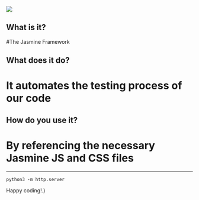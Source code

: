 <img src="https://codeinstitute.s3.amazonaws.com/fullstack/ci_logo_small.png" style="margin: 0;">

## What is it?

#The Jasmine Framework


## What does it do?

# It automates the testing process of our code


## How do you use it?

# By referencing the necessary Jasmine JS and CSS files

------------------------------------------------------------------------------------
`python3 -m http.server`

Happy coding!.)
